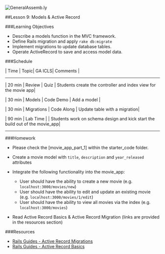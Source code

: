 
![GeneralAssemb.ly](../assets/ICL_icons/instr_agenda.png)

##Lesson 9: Models & Active Record

###Learning Objectives


- Describe a models function in the MVC framework.
- Define Rails migration and apply `rake db:migrate`
- Implement migrations to update database tables.
- Operate ActiveRecord to save and access model data.


###Schedule


| Time        | Topic| GA ICLS| Comments |
******

| 20 min | Review | Quiz | Students create the controller and index view for the movie app|

| 30 min | Models | Code Demo  | Add a model |

| 30 min | Migrations | Code Along | Update table with a migration|

| 90 min | Lab Time | | Students work on schema design and kick start the build out of the movie_app|

*******

###Homework

* Please check the [movie_app_part_1] within the starter_code folder.
* Create a movie model with `title`, `description` and `year_released` attributes
* Integrate the following functionality into the movie_app:
  - User should have the ability to create a new movie (e.g. `localhost:3000/movies/new`)
  -	User should have the ability to edit and update an existing movie (e.g. `localhost:3000/movies/1/edit`)
  - User should have the ability to view all movies via the index (e.g. `localhost:3000/movies`)

* Read Active Record Basics & Active Record Migration (links are provided in the resources section)

###Resources

* [Rails Guides - Active Record Migrations](http://edgeguides.rubyonrails.org/active_record_migrations.html)
* [Rails Guides - Active Record Basics](http://edgeguides.rubyonrails.org/active_record_basics.html)
